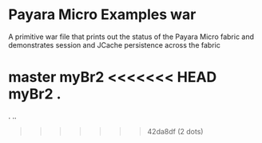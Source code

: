 # Payara Micro Examples war

A primitive war file that prints out the status of the Payara Micro fabric and demonstrates session and JCache persistence across the fabric

master
myBr2
<<<<<<< HEAD
myBr2
.
=======
.
..
>>>>>>> 42da8df (2 dots)
